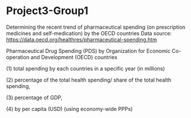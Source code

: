 # Project3-Group1
Determining the recent trend of pharmaceutical spending (on prescription medicines and self-medication) by the OECD countries
Data source: https://data.oecd.org/healthres/pharmaceutical-spending.htm

Pharmaceutical Drug Spending (PDS) by Organization for Economic Co-operation and Development (OECD) countries  

  (1) total spending by each countries in a specific year (in millions)
  
  (2) percentage of the total health spending/ share of the total health spending, 
  
  (3) percentage of GDP,
  
  (4) by per capita (USD) (using economy-wide PPPs)
